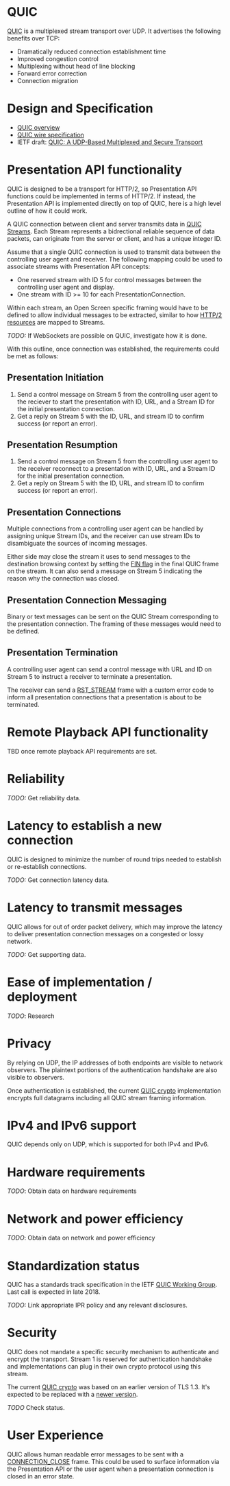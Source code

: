 # QUIC

[QUIC](https://www.chromium.org/quic) is a multiplexed stream transport over
UDP.  It advertises the following benefits over TCP:

- Dramatically reduced connection establishment time
- Improved congestion control
- Multiplexing without head of line blocking
- Forward error correction
- Connection migration

# Design and Specification

- [QUIC overview](https://docs.google.com/document/d/1gY9-YNDNAB1eip-RTPbqphgySwSNSDHLq9D5Bty4FSU/edit)
- [QUIC wire specification](https://docs.google.com/document/d/1WJvyZflAO2pq77yOLbp9NsGjC1CHetAXV8I0fQe-B_U/edit)
- IETF draft: [QUIC: A UDP-Based Multiplexed and Secure Transport](https://tools.ietf.org/html/draft-ietf-quic-transport-00)

# Presentation API functionality

QUIC is designed to be a transport for HTTP/2, so Presentation API functions
could be implemented in terms of HTTP/2.  If instead, the Presentation API is
implemented directly on top of QUIC, here is a high level outline of how it
could work.

A QUIC connection between client and server transmits data in
[QUIC Streams](https://tools.ietf.org/html/draft-ietf-quic-transport-00#section-6.1).
Each Stream represents a bidrectional reliable sequence of data packets, can
originate from the server or client, and has a unique integer ID.

Assume that a single QUIC connection is used to transmit data between the
controlling user agent and receiver.  The following mapping could be used to
associate streams with Presentation API concepts:

- One reserved stream with ID 5 for control messages between the controlling
  user agent and display.
- One stream with ID >= 10 for each PresentationConnection.

Within each stream, an Open Screen specific framing would have to be defined to
allow individual messages to be extracted, similar to how
[HTTP/2 resources](https://tools.ietf.org/html/draft-ietf-quic-http-00)
are mapped to Streams.

*TODO:* If WebSockets are possible on QUIC, investigate how it is done.

With this outline, once connection was established, the requirements could be
met as follows:

## Presentation Initiation

1. Send a control message on Stream 5 from the controlling user agent to the
   reciever to start the presentation with ID, URL, and a Stream ID for the
   initial presentation connection.
2. Get a reply on Stream 5 with the ID, URL, and stream ID to confirm success
   (or report an error).

## Presentation Resumption

1. Send a control message on Stream 5 from the controlling user agent to the
   receiver reconnect to a presentation with ID, URL, and a Stream ID for the
   initial presentation connection.
2. Get a reply on Stream 5 with the ID, URL, and stream ID to confirm success
   (or report an error).

## Presentation Connections

Multiple connections from a controlling user agent can be handled by assigning
unique Stream IDs, and the receiver can use stream IDs to disambiguate the
sources of incoming messages.

Either side may close the stream it uses to send messages to the destination
browsing context by setting the
[FIN flag](https://tools.ietf.org/html/draft-ietf-quic-transport-00#section-8.1)
in the final QUIC frame on the stream. It can also send a message on Stream 5
indicating the reason why the connection was closed.

## Presentation Connection Messaging

Binary or text messages can be sent on the QUIC Stream corresponding to the
presentation connection.  The framing of these messages would need to be
defined.

## Presentation Termination

A controlling user agent can send a control message with URL and ID on Stream 5
to instruct a receiver to terminate a presentation.

The receiver can send a
[RST_STREAM](https://tools.ietf.org/html/draft-ietf-quic-transport-00#section-6.6)
frame with a custom error code to inform all presentation connections that a
presentation is about to be terminated.

# Remote Playback API functionality

TBD once remote playback API requirements are set.

# Reliability

*TODO:* Get reliability data.

# Latency to establish a new connection

QUIC is designed to minimize the number of round trips needed to establish or
re-establish connections.

*TODO:* Get connection latency data.

# Latency to transmit messages

QUIC allows for out of order packet delivery, which may improve the latency to
deliver presentation connection messages on a congested or lossy network.

*TODO:* Get supporting data.

# Ease of implementation / deployment

*TODO*: Research

# Privacy

By relying on UDP, the IP addresses of both endpoints are visible to network
observers.  The plaintext portions of the authentication handshake are also
visible to observers.

Once authentication is established, the current [QUIC
crypto](https://docs.google.com/document/d/1g5nIXAIkN_Y-7XJW5K45IblHd_L2f5LTaDUDwvZ5L6g/edit)
implementation encrypts full datagrams including all QUIC stream framing
information.

# IPv4 and IPv6 support

QUIC depends only on UDP, which is supported for both IPv4 and IPv6.

# Hardware requirements

*TODO*: Obtain data on hardware requirements

# Network and power efficiency

*TODO*: Obtain data on network and power efficiency

# Standardization status

QUIC has a standards track specification in the
IETF [QUIC Working Group](https://datatracker.ietf.org/wg/quic/charter/).  Last
call is expected in late 2018.

*TODO:* Link appropriate IPR policy and any relevant disclosures.

# Security

QUIC does not mandate a specific security mechanism to authenticate and encrypt
the transport.  Stream 1 is reserved for authentication handshake and
implementations can plug in their own crypto protocol using this stream.

The current
[QUIC crypto](https://docs.google.com/document/d/1g5nIXAIkN_Y-7XJW5K45IblHd_L2f5LTaDUDwvZ5L6g/edit)
was based on an earlier version of TLS 1.3.  It's expected to be replaced with a
[newer version](https://tools.ietf.org/html/draft-ietf-quic-tls-00).

*TODO* Check status.

# User Experience

QUIC allows human readable error messages to be sent with a
[CONNECTION_CLOSE](https://tools.ietf.org/html/draft-ietf-quic-transport-00#section-6.9)
frame.  This could be used to surface information via the Presentation API or
the user agent when a presentation connection is closed in an error state.
